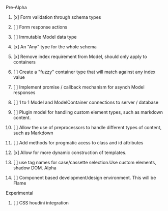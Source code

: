 Pre-Alpha

1. [x] Form validation through schema types

2. [ ] Form response actions

3. [ ] Immutable Model data type

4. [x] An "Any" type for the whole schema

5. [x] Remove index requirement from Model, should only apply to containers

6. [ ] Create a "fuzzy" container type that will match against any index value

7. [ ] Implement promise / callback mechanism for asynch Model responses

8. [ ] 1 to 1 Model and ModelContainer connections to server / database

9. [ ] Plugin model for handling custom element types, such as markdown content. 

10. [ ] Allow the use of preprocessors to handle different types of content, such as Markdown

11. [ ] Add methods for progmatic acess to class and id attributes

12. [x] Allow for more dynamic construction of templates.

13. [ ] use tag names for case/cassette selection.Use custom elements, shadow DOM. 
Alpha

1. [ ] Component based development/design environment. This will be Flame

Experimental

1. [ ] CSS houdini integration


